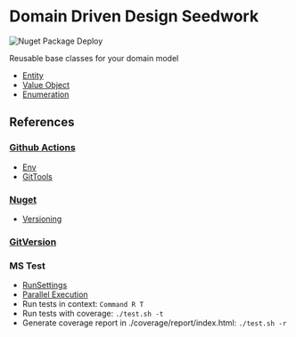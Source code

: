 # Domain Driven Design Seedwork

![Nuget Package Deploy](https://github.com/japurcell/ddd-seed/workflows/Nuget%20Package%20Deploy/badge.svg)

Reusable base classes for your domain model

* [Entity](https://docs.microsoft.com/en-us/dotnet/architecture/microservices/microservice-ddd-cqrs-patterns/seedwork-domain-model-base-classes-interfaces#the-custom-entity-base-class)
* [Value Object](https://docs.microsoft.com/en-us/dotnet/architecture/microservices/microservice-ddd-cqrs-patterns/implement-value-objects)
* [Enumeration](https://docs.microsoft.com/en-us/dotnet/architecture/microservices/microservice-ddd-cqrs-patterns/enumeration-classes-over-enum-types)

## References

### [Github Actions](https://help.github.com/en/actions/reference/context-and-expression-syntax-for-github-actions)
  * [Env](https://help.github.com/en/actions/configuring-and-managing-workflows/using-environment-variables)
  * [GitTools](https://github.com/GitTools)

### [Nuget](https://docs.microsoft.com/en-us/nuget/)
  * [Versioning](https://docs.microsoft.com/en-us/nuget/concepts/package-versioning)

### [GitVersion](https://gitversion.net/docs/configuration)

### MS Test
  * [RunSettings](https://docs.microsoft.com/en-us/visualstudio/test/configure-unit-tests-by-using-a-dot-runsettings-file)
  * [Parallel Execution](https://www.meziantou.net/mstest-v2-execute-tests-in-parallel.htm)
  * Run tests in context: `Command R T`
  * Run tests with coverage: `./test.sh -t`
  * Generate coverage report in ./coverage/report/index.html: `./test.sh -r`
